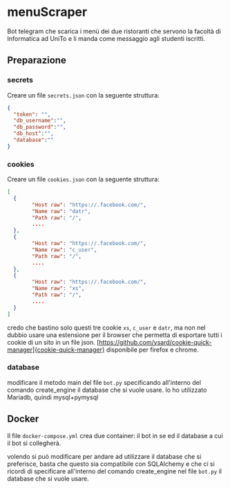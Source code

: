 # menuScraper
Bot telegram che scarica i menù dei due ristoranti che servono la facoltà di Informatica ad UniTo e li manda come messaggio agli studenti iscritti.

## Preparazione

### secrets
Creare un file `secrets.json` con la seguente struttura:
```json
{
  "token": "",
  "db_username":"",
  "db_password":"",
  "db_host":"",
  "database":""
}
```
### cookies
Creare un file `cookies.json` con la seguente struttura:
```json
[
  {
        "Host raw": "https://.facebook.com/",
        "Name raw": "datr",
        "Path raw": "/",
        ....
  },
  {
        "Host raw": "https://.facebook.com/",
        "Name raw": "c_user",
        "Path raw": "/",
        ....
  },
  {
        "Host raw": "https://.facebook.com/",
        "Name raw": "xs",
        "Path raw": "/",
        ....
  }
]
```
credo che bastino solo questi tre cookie `xs`, `c_user` e `datr`, ma non nel dubbio usare una estensione per il browser che permetta di esportare tutti i cookie di un sito in un file json.
[https://github.com/ysard/cookie-quick-manager]{cookie-quick-manager} disponibile per firefox e chrome.

### database
modificare il metodo main del file `bot.py` specificando all'interno del comando create_engine il database che si vuole usare. 
Io ho utilizzato Mariadb, quindi mysql+pymysql

## Docker 
Il file `docker-compose.yml` crea due container: il bot in se ed il database a cui il bot si collegherà.

volendo si può modificare per andare ad utilizzare il database che si preferisce, basta che questo sia compatibile con SQLAlchemy e che ci si ricordi di specificare all'interno del comando create_engine nel file `bot.py` il database che si vuole usare.
